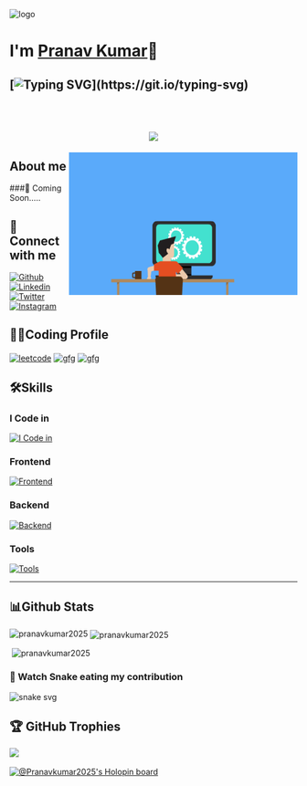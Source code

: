 ![logo](https://y6b8k9e7.stackpathcdn.com/wp-content/uploads/2021/05/future-artificial-intelligence-arm-robot.jpg)
# I'm [Pranav Kumar](https://github.com/Pranavkumar2025)👋

## [![Typing SVG](https://readme-typing-svg.demolab.com?font=Fira+Code&pause=1000&width=435&lines=I'm+Full+Stack+Web+Developer;)](https://git.io/typing-svg)
<br>


<h2 align="center">
<img src="https://komarev.com/ghpvc/?username=pranavkumar2025&label=Profile%20views&color=0e75b6&style=flat" align="center" />
</h2>
<img align="right" height="250" width="400"  alt="GIF" src="https://github.com/Pranavkumar2025/Pranavkumar2025/blob/main/OyGx.gif"/>

## About me
###🎯 Coming Soon.....
<br>

## 🚀 Connect with me
[![Github](https://skillicons.dev/icons?i=github)](https://github.com/Pranavkumar2025)
[![Linkedin](https://skillicons.dev/icons?i=linkedin)](https://www.linkedin.com/in/pranav-kumar-a01887257/)
[![Twitter](https://skillicons.dev/icons?i=twitter)](https://twitter.com/Pranav_kumar019)
[![Instagram](https://skillicons.dev/icons?i=instagram)](https://www.instagram.com/pranav_kumar519/)

## 👨‍💻Coding Profile

<a href="https://leetcode.com/Pranav_Kumar2025/" target="blank"><img align="center" src="https://firebasestorage.googleapis.com/v0/b/storage-2a9f1.appspot.com/o/github-readme-img%2F6.svg?alt=media&token=2e74ad55-57f2-40aa-adff-c46ea7a8b4c5" alt="leetcode" height="45" width="45" /></a>
<a href="https://www.codingninjas.com/studio/profile/8fcc2657-f722-4faa-87bd-82d2f23b7613" target="blank"><img align="center" src="https://coursereport-s3-production.global.ssl.fastly.net/uploads/school/logo/1323/original/Coding_Ninjas_logo.jpeg" alt="gfg" height="45" width="45" /></a>
<a href="https://auth.geeksforgeeks.org/user/pranavkumar2025" target="blank"><img align="center" src="https://firebasestorage.googleapis.com/v0/b/storage-2a9f1.appspot.com/o/github-readme-img%2F5.svg?alt=media&token=dcf0a6d1-d72b-4716-b119-5db5e169480c" alt="gfg" height="45" width="45" /></a>


## 🛠️Skills
### I Code in

[![I Code in](https://skillicons.dev/icons?i=c,cpp,python,js,java,r)](https://github.com/Pranavkumar2025)

<!-- ### Web Development
[![Frontend](https://skillicons.dev/icons?i=html,css,js,nodejs,express,mongo)]() -->

### Frontend
[![Frontend](https://skillicons.dev/icons?i=html,css,js)](https://github.com/Pranavkumar2025)

### Backend
[![Backend](https://skillicons.dev/icons?i=nodejs,express,mongo)](https://github.com/Pranavkumar2025)

### Tools
[![Tools](https://skillicons.dev/icons?i=git,github,vscode)](https://github.com/Pranavkumar2025)

<hr>

## 📊Github Stats

<!-- <p align="center">
<img align="left" src="https://github-readme-stats.vercel.app/api/top-langs?username=pranavkumar2025&theme=radical&hide_border=false&include_all_commits=true&count_private=true&layout=compact"" alt="pranavkumar2025" /></p>

<p align="center">
<img align="center" src="https://github-readme-stats.vercel.app/api?username=pranavkumar2025&theme=radical&hide_border=false&include_all_commits=true&count_private=true"/>
</p>

<p align="center">
<img align="center" src="https://github-readme-streak-stats.herokuapp.com/?user=pranavkumar2025&theme=radical&hide_border=false" alt="pranavkumar2025">
</p> -->

<p><img align="left" src="https://github-readme-stats.vercel.app/api/top-langs?username=pranavkumar2025&langs_count=10&show_icons=true&locale=en&theme=radical" alt="pranavkumar2025" /></p>

<p>&nbsp;<img align="center" src="https://github-readme-stats.vercel.app/api?username=pranavkumar2025&show_icons=true&locale=en&theme=radical" alt="pranavkumar2025" /></p>
 
<p>&nbsp;<img align="center" src="https://github-readme-streak-stats.herokuapp.com/?user=pranavkumar2025&theme=radical" alt="pranavkumar2025" /></p>

### 🐍 Watch Snake eating my contribution

![snake svg](https://github.com/Pranavkumar2025/Pranavkumar2025/blob/output/github-contribution-grid-snake.svg)

## 🏆 GitHub Trophies
![](https://github-profile-trophy.vercel.app/?username=Pranavkumar2025&theme=dracula&no-frame=false&no-bg=false&margin-w=4)

[![@Pranavkumar2025's Holopin board](https://holopin.me/Pranavkumar2025)](https://holopin.io/@Pranavkumar2025)
